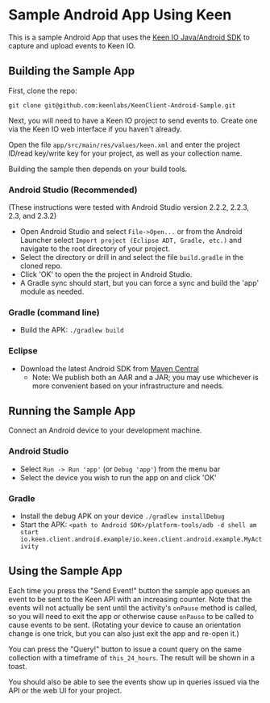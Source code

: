 Sample Android App Using Keen
=============================

This is a sample Android App that uses the [Keen IO Java/Android SDK](https://github.com/keenlabs/KeenClient-Java)
to capture and upload events to Keen IO.

## Building the Sample App

First, clone the repo:

`git clone git@github.com:keenlabs/KeenClient-Android-Sample.git`

Next, you will need to have a Keen IO project to send events to. Create one via the Keen IO web interface if you haven't already.

Open the file `app/src/main/res/values/keen.xml` and enter the project ID/read key/write key for your project, as well as your
collection name.

Building the sample then depends on your build tools.

### Android Studio (Recommended)

(These instructions were tested with Android Studio version 2.2.2, 2.2.3, 2.3, and 2.3.2)

* Open Android Studio and select `File->Open...` or from the Android Launcher select `Import project (Eclipse ADT, Gradle, etc.)` and navigate to the root directory of your project.
* Select the directory or drill in and select the file `build.gradle` in the cloned repo.
* Click 'OK' to open the the project in Android Studio.
* A Gradle sync should start, but you can force a sync and build the 'app' module as needed.

### Gradle (command line)

* Build the APK: `./gradlew build`

### Eclipse

* Download the latest Android SDK from [Maven Central](http://repo1.maven.org/maven2/io/keen/keen-client-api-android)
  * Note: We publish both an AAR and a JAR; you may use whichever is more convenient based on your infrastructure and needs.


## Running the Sample App

Connect an Android device to your development machine.

### Android Studio

* Select `Run -> Run 'app'` (or `Debug 'app'`) from the menu bar
* Select the device you wish to run the app on and click 'OK'

### Gradle

* Install the debug APK on your device `./gradlew installDebug`
* Start the APK: `<path to Android SDK>/platform-tools/adb -d shell am start io.keen.client.android.example/io.keen.client.android.example.MyActivity`


## Using the Sample App

Each time you press the "Send Event!" button the sample app queues an event to be sent to the Keen API with an increasing
counter. Note that the events will not actually be sent until the activity's `onPause` method is called, so you will need
to exit the app or otherwise cause `onPause` to be called to cause events to be sent. (Rotating your device to cause an
orientation change is one trick, but you can also just exit the app and re-open it.)

You can press the "Query!" button to issue a count query on the same collection with a timeframe of `this_24_hours`. The
result will be shown in a toast.

You should also be able to see the events show up in queries issued via the API or the web UI for your project.
